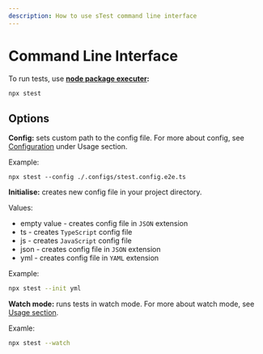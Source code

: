 ```yaml
---
description: How to use sTest command line interface
---
```


# Command Line Interface

To run tests, use [**node package executer**](https://www.npmjs.com/package/npx)**:**

```bash
npx stest
```

## Options

**Config:** sets  custom path to the config file. For more about config, see [Configuration](configuration.md) under Usage section.

Example:

```shell
npx stest --config ./.configs/stest.config.e2e.ts
```

**Initialise:** creates new config file in your project directory.

Values:&#x20;

* empty value - creates config file in `JSON` extension
* ts - creates `TypeScript` config file
* js - creates `JavaScript` config file
* json - creates config file in `JSON` extension
* yml - creates config file in `YAML` extension

Example:

```bash
npx stest --init yml
```

**Watch mode:** runs tests in watch mode. For more about watch mode, see [Usage section](watch-mode.md).

Examle:

```bash
npx stest --watch
```
